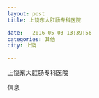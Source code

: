 ```yaml
--- 
layout: post 
title: 上饶东大肛肠专科医院

date:   2016-05-03 13:39:56 
categories: 其他  
city: 上饶
  
--- 
```

   
上饶东大肛肠专科医院

信息


